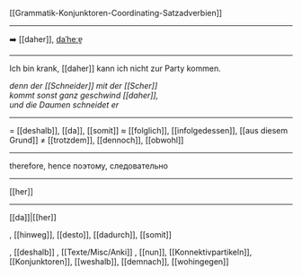 [[Grammatik-Konjunktoren-Coordinating-Satzadverbien]]

---

➡️ [[daher]], [daˈheːɐ̯](https://youglish.com/pronounce/daher/german)

---
Ich bin krank, [[daher]] kann ich nicht zur Party kommen.

*denn der [[Schneider]] mit der [[Scher]]*  
*kommt sonst ganz geschwind [[daher]],*  
*und die Daumen schneidet er*  

---
= [[deshalb]], [[da]], [[somit]]
≈ [[folglich]], [[infolgedessen]], [[aus diesem Grund]]
≠ [[trotzdem]], [[dennoch]], [[obwohl]]

---
therefore, hence
поэтому, следовательно

---
[[her]]

---
[[da]]|[[her]]




, [[hinweg]], [[desto]], [[dadurch]], [[somit]]

, [[deshalb]]
, [[Texte/Misc/Anki]]
, [[nun]], [[Konnektivpartikeln]], [[Konjunktoren]], [[weshalb]], [[demnach]], [[wohingegen]]